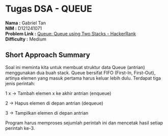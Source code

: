 # Tugas DSA - QUEUE

**Nama          :** Gabriel Tan  
**NIM           :** D121241071  
**Problem Link  :** [Queue: Queue using Two Stacks - HackerRank](https://www.hackerrank.com/challenges/queue-using-two-stacks/problem)  
**Difficulty    :** Medium  

## Short Approach Summary
Soal ini meminta kita untuk membuat struktur data Queue (antrian) menggunakan dua buah stack. Queue bersifat FIFO (First-In, First-Out), artinya elemen yang masuk pertama harus keluar lebih dulu. Terdapat tiga jenis perintah:

1 x → Tambah elemen x ke akhir antrian (enqueue)

2 → Hapus elemen di depan antrian (dequeue)

3 → Tampilkan elemen di depan antrian

Program harus memproses sejumlah perintah ini dan mencetak hasil setiap perintah ke-3.
